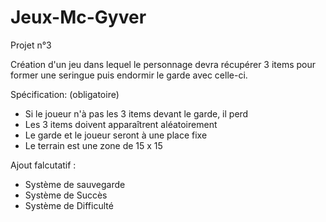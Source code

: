 # Jeux-Mc-Gyver
Projet n°3

Création d'un jeu dans lequel le personnage devra récupérer 3 items
pour former une seringue puis endormir le garde avec celle-ci.

Spécification: (obligatoire)
- Si le joueur n'à pas les 3 items devant le garde, il perd
- Les 3 items doivent apparaîtrent aléatoirement
- Le garde et le joueur seront à une place fixe
- Le terrain est une zone de 15 x 15

Ajout falcutatif :
- Système de sauvegarde
- Système de Succès
- Système de Difficulté
